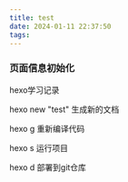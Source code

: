 ```yaml
---
title: test
date: 2024-01-11 22:37:50
tags:
---
```


### 页面信息初始化
hexo学习记录

hexo new "test" 生成新的文档

hexo g 重新编译代码

hexo s 运行项目

hexo d 部署到git仓库

